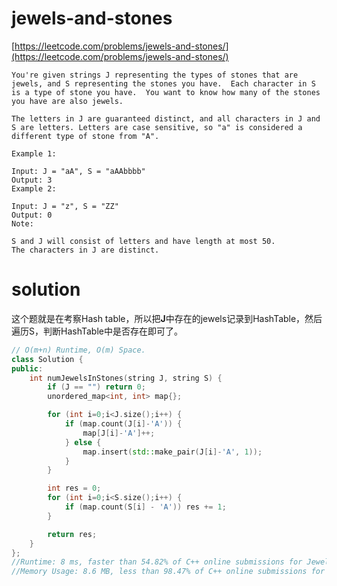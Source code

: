 # jewels-and-stones

[https://leetcode.com/problems/jewels-and-stones/](https://leetcode.com/problems/jewels-and-stones/)

```
You're given strings J representing the types of stones that are jewels, and S representing the stones you have.  Each character in S is a type of stone you have.  You want to know how many of the stones you have are also jewels.

The letters in J are guaranteed distinct, and all characters in J and S are letters. Letters are case sensitive, so "a" is considered a different type of stone from "A".

Example 1:

Input: J = "aA", S = "aAAbbbb"
Output: 3
Example 2:

Input: J = "z", S = "ZZ"
Output: 0
Note:

S and J will consist of letters and have length at most 50.
The characters in J are distinct.
```

# solution

这个题就是在考察Hash table，所以把**J**中存在的jewels记录到HashTable，然后遍历S，判断HashTable中是否存在即可了。

```c++
// O(m+n) Runtime, O(m) Space.
class Solution {
public:
    int numJewelsInStones(string J, string S) {
        if (J == "") return 0;
        unordered_map<int, int> map{};

        for (int i=0;i<J.size();i++) {
            if (map.count(J[i]-'A')) {
                map[J[i]-'A']++;
            } else {
                map.insert(std::make_pair(J[i]-'A', 1));
            }
        }

        int res = 0;
        for (int i=0;i<S.size();i++) {
            if (map.count(S[i] - 'A')) res += 1;
        }

        return res;
    }
};
//Runtime: 8 ms, faster than 54.82% of C++ online submissions for Jewels and Stones.
//Memory Usage: 8.6 MB, less than 98.47% of C++ online submissions for Jewels and Stones.
```
